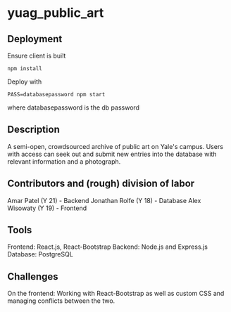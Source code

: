 # yuag_public_art

## Deployment

Ensure client is built

    npm install


Deploy with
    

    PASS=databasepassword npm start

where databasepassword is the db password


## Description
A semi-open, crowdsourced archive of public art on Yale's campus. 
Users with access can seek out and submit new entries into the database with relevant information and a photograph. 


## Contributors and (rough) division of labor
Amar Patel (Y 21)       - Backend
Jonathan Rolfe (Y 18)   - Database 
Alex Wisowaty (Y 19)    - Frontend


## Tools
Frontend:   React.js, React-Bootstrap
Backend:    Node.js and Express.js
Database:   PostgreSQL

## Challenges
On the frontend: 
Working with React-Bootstrap as well as custom CSS and managing conflicts between the two. 
